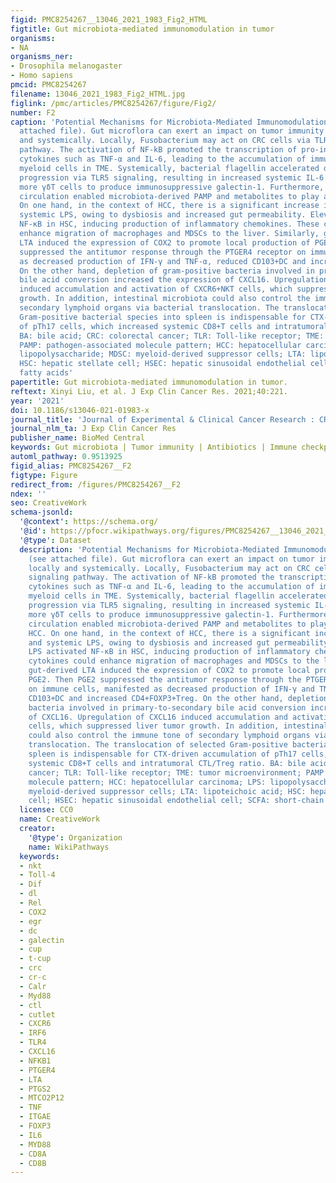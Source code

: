 ```yaml
---
figid: PMC8254267__13046_2021_1983_Fig2_HTML
figtitle: Gut microbiota-mediated immunomodulation in tumor
organisms:
- NA
organisms_ner:
- Drosophila melanogaster
- Homo sapiens
pmcid: PMC8254267
filename: 13046_2021_1983_Fig2_HTML.jpg
figlink: /pmc/articles/PMC8254267/figure/Fig2/
number: F2
caption: 'Potential Mechanisms for Microbiota-Mediated Immunomodulation in Tumor (see
  attached file). Gut microflora can exert an impact on tumor immunity both locally
  and systemically. Locally, Fusobacterium may act on CRC cells via TLR4/MYD88 signaling
  pathway. The activation of NF-kB promoted the transcription of pro-inflammatory
  cytokines such as TNF-α and IL-6, leading to the accumulation of immunosuppressive
  myeloid cells in TME. Systemically, bacterial flagellin accelerated distal malignant
  progression via TLR5 signaling, resulting in increased systemic IL-6 and subsequent
  more γδT cells to produce immunosuppressive galectin-1. Furthermore, the enterohepatic
  circulation enabled microbiota-derived PAMP and metabolites to play a role in HCC.
  On one hand, in the context of HCC, there is a significant increase in portal and
  systemic LPS, owing to dysbiosis and increased gut permeability. Elevated LPS activated
  NF-κB in HSC, inducing production of inflammatory chemokines. These cytokines could
  enhance migration of macrophages and MDSCs to the liver. Similarly, gut-derived
  LTA induced the expression of COX2 to promote local production of PGE2. Then PGE2
  suppressed the antitumor response through the PTGER4 receptor on immune cells, manifested
  as decreased production of IFN-γ and TNF-α, reduced CD103+DC and increased CD4+FOXP3+Treg.
  On the other hand, depletion of gram-positive bacteria involved in primary-to-secondary
  bile acid conversion increased the expression of CXCL16. Upregulation of CXCL16
  induced accumulation and activation of CXCR6+NKT cells, which suppressed liver tumor
  growth. In addition, intestinal microbiota could also control the immune tone of
  secondary lymphoid organs via bacterial translocation. The translocation of selected
  Gram-positive bacterial species into spleen is indispensable for CTX-driven accumulation
  of pTh17 cells, which increased systemic CD8+T cells and intratumoral CTL/Treg ratio.
  BA: bile acid; CRC: colorectal cancer; TLR: Toll-like receptor; TME: tumor microenvironment;
  PAMP: pathogen-associated molecule pattern; HCC: hepatocellular carcinoma; LPS:
  lipopolysaccharide; MDSC: myeloid-derived suppressor cells; LTA: lipoteichoic acid;
  HSC: hepatic stellate cell; HSEC: hepatic sinusoidal endothelial cell; SCFA: short-chain
  fatty acids'
papertitle: Gut microbiota-mediated immunomodulation in tumor.
reftext: Xinyi Liu, et al. J Exp Clin Cancer Res. 2021;40:221.
year: '2021'
doi: 10.1186/s13046-021-01983-x
journal_title: 'Journal of Experimental & Clinical Cancer Research : CR'
journal_nlm_ta: J Exp Clin Cancer Res
publisher_name: BioMed Central
keywords: Gut microbiota | Tumor immunity | Antibiotics | Immune checkpoint inhibitor
automl_pathway: 0.9513925
figid_alias: PMC8254267__F2
figtype: Figure
redirect_from: /figures/PMC8254267__F2
ndex: ''
seo: CreativeWork
schema-jsonld:
  '@context': https://schema.org/
  '@id': https://pfocr.wikipathways.org/figures/PMC8254267__13046_2021_1983_Fig2_HTML.html
  '@type': Dataset
  description: 'Potential Mechanisms for Microbiota-Mediated Immunomodulation in Tumor
    (see attached file). Gut microflora can exert an impact on tumor immunity both
    locally and systemically. Locally, Fusobacterium may act on CRC cells via TLR4/MYD88
    signaling pathway. The activation of NF-kB promoted the transcription of pro-inflammatory
    cytokines such as TNF-α and IL-6, leading to the accumulation of immunosuppressive
    myeloid cells in TME. Systemically, bacterial flagellin accelerated distal malignant
    progression via TLR5 signaling, resulting in increased systemic IL-6 and subsequent
    more γδT cells to produce immunosuppressive galectin-1. Furthermore, the enterohepatic
    circulation enabled microbiota-derived PAMP and metabolites to play a role in
    HCC. On one hand, in the context of HCC, there is a significant increase in portal
    and systemic LPS, owing to dysbiosis and increased gut permeability. Elevated
    LPS activated NF-κB in HSC, inducing production of inflammatory chemokines. These
    cytokines could enhance migration of macrophages and MDSCs to the liver. Similarly,
    gut-derived LTA induced the expression of COX2 to promote local production of
    PGE2. Then PGE2 suppressed the antitumor response through the PTGER4 receptor
    on immune cells, manifested as decreased production of IFN-γ and TNF-α, reduced
    CD103+DC and increased CD4+FOXP3+Treg. On the other hand, depletion of gram-positive
    bacteria involved in primary-to-secondary bile acid conversion increased the expression
    of CXCL16. Upregulation of CXCL16 induced accumulation and activation of CXCR6+NKT
    cells, which suppressed liver tumor growth. In addition, intestinal microbiota
    could also control the immune tone of secondary lymphoid organs via bacterial
    translocation. The translocation of selected Gram-positive bacterial species into
    spleen is indispensable for CTX-driven accumulation of pTh17 cells, which increased
    systemic CD8+T cells and intratumoral CTL/Treg ratio. BA: bile acid; CRC: colorectal
    cancer; TLR: Toll-like receptor; TME: tumor microenvironment; PAMP: pathogen-associated
    molecule pattern; HCC: hepatocellular carcinoma; LPS: lipopolysaccharide; MDSC:
    myeloid-derived suppressor cells; LTA: lipoteichoic acid; HSC: hepatic stellate
    cell; HSEC: hepatic sinusoidal endothelial cell; SCFA: short-chain fatty acids'
  license: CC0
  name: CreativeWork
  creator:
    '@type': Organization
    name: WikiPathways
  keywords:
  - nkt
  - Toll-4
  - Dif
  - dl
  - Rel
  - COX2
  - egr
  - dc
  - galectin
  - cup
  - t-cup
  - crc
  - cr-c
  - Calr
  - Myd88
  - ctl
  - cutlet
  - CXCR6
  - IRF6
  - TLR4
  - CXCL16
  - NFKB1
  - PTGER4
  - LTA
  - PTGS2
  - MTCO2P12
  - TNF
  - ITGAE
  - FOXP3
  - IL6
  - MYD88
  - CD8A
  - CD8B
---
```

